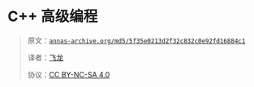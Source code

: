 # C++ 高级编程

> 原文：[`annas-archive.org/md5/5f35e0213d2f32c832c0e92fd16884c1`](https://annas-archive.org/md5/5f35e0213d2f32c832c0e92fd16884c1)
> 
> 译者：[飞龙](https://github.com/wizardforcel)
> 
> 协议：[CC BY-NC-SA 4.0](http://creativecommons.org/licenses/by-nc-sa/4.0/)